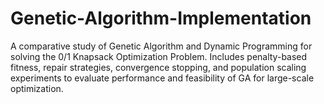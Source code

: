 # Genetic-Algorithm-Implementation
A comparative study of Genetic Algorithm and Dynamic Programming for solving the 0/1 Knapsack Optimization Problem. Includes penalty-based fitness, repair strategies, convergence stopping, and population scaling experiments to evaluate performance and feasibility of GA for large-scale optimization.
